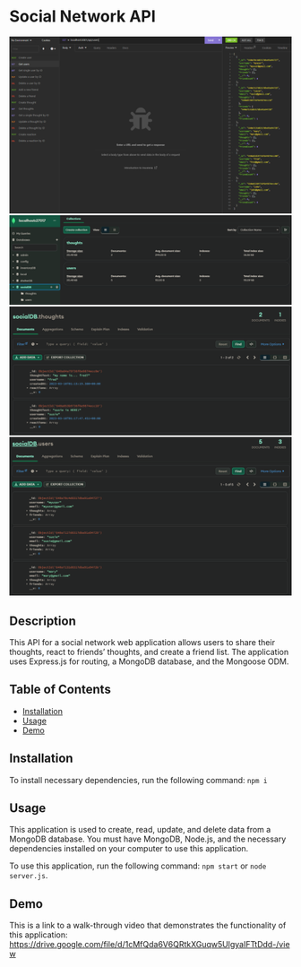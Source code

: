 # Social Network API

![Alt text](public/Screenshot%202023-03-09%20210002.png)
![Alt text](public/Screenshot%202023-03-09%20210033.png)
![Alt text](public/Screenshot%202023-03-09%20210051.png)
![Alt text](public/Screenshot%202023-03-09%20210104.png)

## Description

This API for a social network web application allows users to share their thoughts, react to friends’ thoughts, and create a friend list. The application uses Express.js for routing, a MongoDB database, and the Mongoose ODM.

## Table of Contents

- [Installation](#installation)
- [Usage](#usage)
- [Demo](#demo)

## Installation

To install necessary dependencies, run the following command:
`npm i`

## Usage

This application is used to create, read, update, and delete data from a MongoDB database.
You must have MongoDB, Node.js, and the necessary dependencies installed on your computer to use this application.

To use this application, run the following command:
`npm start` or `node server.js`.

## Demo

This is a link to a walk-through video that demonstrates the functionality of this application:
https://drive.google.com/file/d/1cMfQda6V6QRtkXGuqw5UlgyaIFTtDdd-/view
